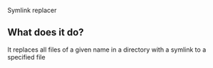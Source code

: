 Symlink replacer

## What does it do?
It replaces all files of a given name in a directory with a symlink to a specified file

